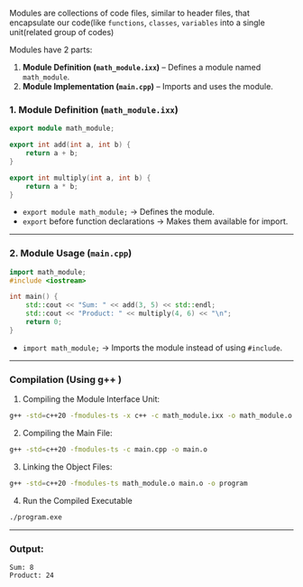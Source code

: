 Modules are collections of code files, similar to header files, that encapsulate our code(like `functions`, `classes`, `variables` into a single unit(related group of codes)

Modules have 2 parts:
1. **Module Definition (`math_module.ixx`)** – Defines a module named `math_module`.
2. **Module Implementation (`main.cpp`)** – Imports and uses the module.
### **1. Module Definition (`math_module.ixx`)**

```cpp
export module math_module;

export int add(int a, int b) {
    return a + b;
}

export int multiply(int a, int b) {
    return a * b;
}
```

- `export module math_module;` → Defines the module.
- `export` before function declarations → Makes them available for import.

---

### **2. Module Usage (`main.cpp`)**

```cpp
import math_module;
#include <iostream>

int main() {
    std::cout << "Sum: " << add(3, 5) << std::endl;
    std::cout << "Product: " << multiply(4, 6) << "\n";
    return 0;
}
```

- `import math_module;` → Imports the module instead of using `#include`.

---
### **Compilation (Using g++ )**
1. Compiling the Module Interface Unit:
```sh
g++ -std=c++20 -fmodules-ts -x c++ -c math_module.ixx -o math_module.o
```
 
2.  Compiling the Main File:
```sh
g++ -std=c++20 -fmodules-ts -c main.cpp -o main.o
```

3. Linking the Object Files:
```sh
g++ -std=c++20 -fmodules-ts math_module.o main.o -o program
```

4. Run the Compiled Executable
```sh
./program.exe
```
---
### **Output:**

```
Sum: 8
Product: 24
```

